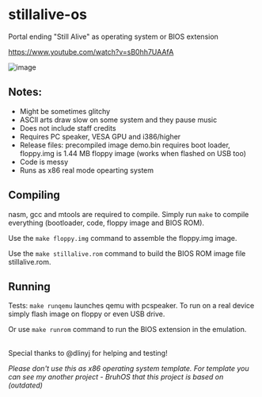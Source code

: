 # stillalive-os
Portal ending "Still Alive" as operating system or BIOS extension

https://www.youtube.com/watch?v=sB0hh7UAAfA

![image](https://user-images.githubusercontent.com/104389805/210117492-dd44cddb-3780-4c4e-9c47-db19438f8243.png)



## Notes:
- Might be sometimes glitchy
- ASCII arts draw slow on some system and they pause music
- Does not include staff credits
- Requires PC speaker, VESA GPU and i386/higher
- Release files: precompiled image demo.bin requires boot loader, floppy.img is 1.44 MB floppy image (works when flashed on USB too)
- Code is messy
- Runs as x86 real mode opearting system

## Compiling
nasm, gcc and mtools are required to compile.
Simply run `make` to compile everything (bootloader, code, floppy image and BIOS ROM).

Use the `make floppy.img` command to assemble the floppy.img image.

Use the `make stillalive.rom` command to build the BIOS ROM image file stillalive.rom.


## Running
Tests: `make runqemu` launches qemu with pcspeaker.
To run on a real device simply flash image on floppy or even USB drive.

Or use `make runrom` command to run the BIOS extension in the emulation.

<br>
Special thanks to @dlinyj for helping and testing!

_Please don't use this as x86 operating system template. For template you can see my another project - BruhOS that this project is based on (outdated)_
